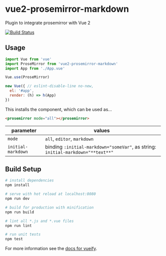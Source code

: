 # vue2-prosemirror-markdown

Plugin to integrate prosemirror with Vue 2

[![Build Status](https://travis-ci.org/eljefedelrodeodeljefe/vue2-prosemirror-markdown.svg?branch=master)](https://travis-ci.org/eljefedelrodeodeljefe/vue2-prosemirror-markdown)

## Usage

```js
import Vue from 'vue'
import ProseMirror from 'vue2-prosemirror-markdown'
import App from './App.vue'

Vue.use(ProseMirror)

new Vue({ // eslint-disable-line no-new,
  el: '#app',
  render: (h) => h(App)
})
```
This installs the component, which can be used as...

```html
<prosemirror mode="all"></prosemirror>
```

| parameter        | values                                                                          |
|------------------|---------------------------------------------------------------------------------|
| `mode`           | `all`, `editor`, `markdown`                                                     |
| `initial-markdown` | binding `:initial-markdown="someVar"`, as string: `initial-markdown="**text**"` |


## Build Setup

``` bash
# install dependencies
npm install

# serve with hot reload at localhost:8080
npm run dev

# build for production with minification
npm run build

# lint all *.js and *.vue files
npm run lint

# run unit tests
npm test
```

For more information see the [docs for vueify](https://github.com/vuejs/vueify).
